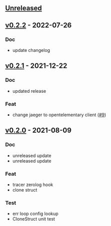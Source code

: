 <a name="unreleased"></a>
## [Unreleased]


<a name="v0.2.2"></a>
## [v0.2.2] - 2022-07-26
### Doc
- update changelog


<a name="v0.2.1"></a>
## [v0.2.1] - 2021-12-22
### Doc
- updated release

### Feat
- change jaeger to opentelementary client ([#9](https://github.com/kubuskotak/valkyrie/issues/9))


<a name="v0.2.0"></a>
## [v0.2.0] - 2021-08-09
### Doc
- unreleased update
- unreleased update

### Feat
- tracer zerolog hook
- clone struct

### Test
- err loop config lookup
- CloneStruct unit test


[Unreleased]: https://github.com/kubuskotak/valkyrie/compare/v0.2.2...HEAD
[v0.2.2]: https://github.com/kubuskotak/valkyrie/compare/v0.2.1...v0.2.2
[v0.2.1]: https://github.com/kubuskotak/valkyrie/compare/v0.2.0...v0.2.1
[v0.2.0]: https://github.com/kubuskotak/valkyrie/compare/v0.1.9...v0.2.0

